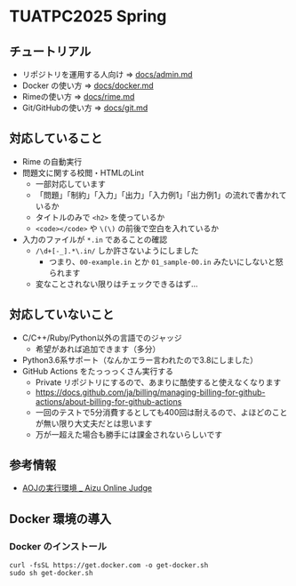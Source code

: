 # TUATPC2025 Spring

## チュートリアル

- リポジトリを運用する人向け => [docs/admin.md](./docs/admin.md)
- Docker の使い方 => [docs/docker.md](./docs/docker.md)
- Rimeの使い方 => [docs/rime.md](./docs/rime.md)
- Git/GitHubの使い方 => [docs/git.md](./docs/git.md)

## 対応していること
- Rime の自動実行
- 問題文に関する校閲・HTMLのLint
   - 一部対応しています
   - 「問題」「制約」「入力」「出力」「入力例1」「出力例1」の流れで書かれているか
   - タイトルのみで `<h2>` を使っているか
   - `<code></code>` や `\(\)` の前後で空白を入れているか
- 入力のファイルが `*.in` であることの確認
   - `/\d+[-_].*\.in/` しか許さないようにしました
      - つまり、`00-example.in` とか `01_sample-00.in` みたいにしないと怒られます
   - 変なことされない限りはチェックできるはず…

## 対応していないこと

- C/C++/Ruby/Python以外の言語でのジャッジ
   - 希望があれば追加できます（多分）
- Python3.6系サポート（なんかエラー言われたので3.8にしました）
- GitHub Actions をたっっっくさん実行する
   - Private リポジトリにするので、あまりに酷使すると使えなくなります
   - https://docs.github.com/ja/billing/managing-billing-for-github-actions/about-billing-for-github-actions
   - 一回のテストで5分消費するとしても400回は耐えるので、よほどのことが無い限り大丈夫だとは思います
   - 万が一超えた場合も勝手には課金されないらしいです

## 参考情報
- [AOJの実行環境 _ Aizu Online Judge](https://onlinejudge.u-aizu.ac.jp/system_info)

## Docker 環境の導入

### Docker のインストール

```
curl -fsSL https://get.docker.com -o get-docker.sh
sudo sh get-docker.sh
```